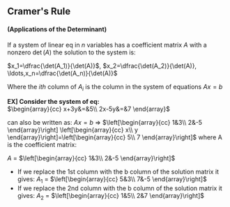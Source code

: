 ## Cramer's Rule 
#### (Applications of the Determinant)
If a system of linear eq in $n$ variables has a coefficient matrix $A$ with a nonzero $\det(A)$ the solution to the system is:

$x_1=\dfrac{\det(A_1)}{\det(A)}$,  $x_2=\dfrac{\det(A_2)}{\det(A)}, \ldots,x_n=\dfrac{\det(A_n)}{\det(A)}$

Where the $ith$ column of $A_i$ is the column in the system of equations $Ax=b$

__EX] Consider the system of eq:__  
$\begin{array}{cc}
  x+3y&=&5\\
  2x-5y&=&7
\end{array}$

can also be written as: 
$Ax=b$ => $\left[\begin{array}{cc}
  1&3\\
  2&-5
\end{array}\right] \left[\begin{array}{cc}
  x\\
  y
\end{array}\right]=\left[\begin{array}{cc}
  5\\
  7
\end{array}\right]$ where A is the coefficient matrix:

$A$ = $\left[\begin{array}{cc}
  1&3\\
  2&-5
\end{array}\right]$ 
- If we replace the 1st column with the b column of the solution matrix it gives: 
$A_1$ = $\left[\begin{array}{cc}
  5&3\\
  7&-5
\end{array}\right]$
- If we replace the 2nd column with the b column of the solution matrix it gives:
$A_2$ = $\left[\begin{array}{cc}
  1&5\\
  2&7
\end{array}\right]$ 
